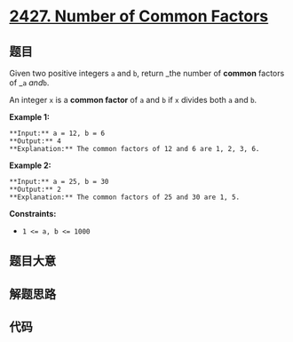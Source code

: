# [2427. Number of Common Factors](https://leetcode.com/problems/number-of-common-factors)

## 题目

Given two positive integers `a` and `b`, return _the number of **common**
factors of _`a` _and_`b`.

An integer `x` is a **common factor** of `a` and `b` if `x` divides both `a`
and `b`.



**Example 1:**

    
    
    **Input:** a = 12, b = 6
    **Output:** 4
    **Explanation:** The common factors of 12 and 6 are 1, 2, 3, 6.
    

**Example 2:**

    
    
    **Input:** a = 25, b = 30
    **Output:** 2
    **Explanation:** The common factors of 25 and 30 are 1, 5.
    



**Constraints:**

  * `1 <= a, b <= 1000`


## 题目大意

## 解题思路

## 代码

```javascript

```
